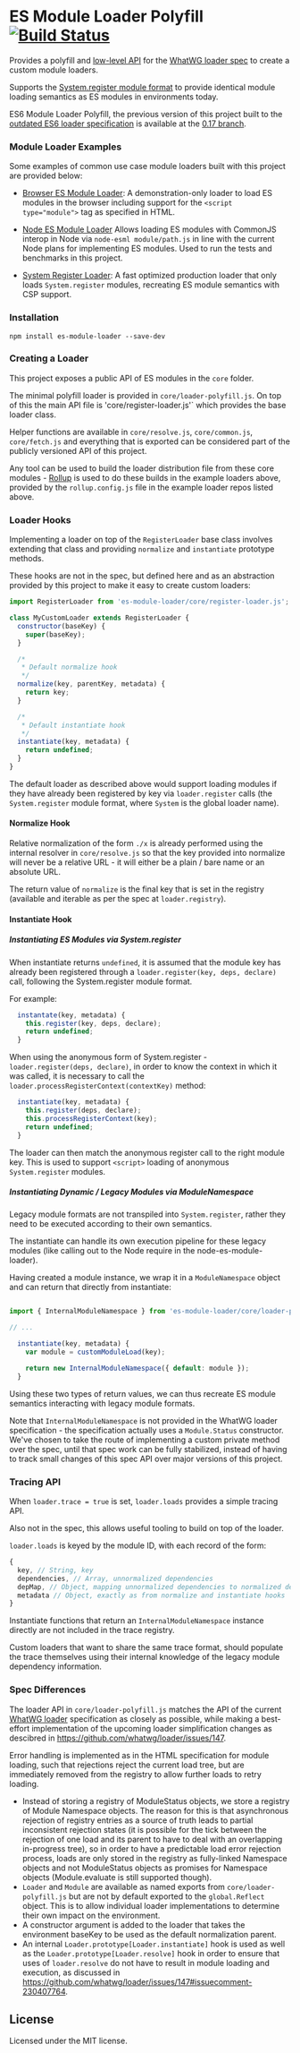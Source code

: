 # ES Module Loader Polyfill [![Build Status][travis-image]][travis-url]

Provides a polyfill and [low-level API](#loader-hooks) for the [WhatWG loader spec](https://github.com/whatwg/loader) to create a custom module loaders.

Supports the [System.register module format](https://github.com/ModuleLoader/es-module-loader/blob/master/docs/system-register.md) to provide identical module loading semantics as ES modules in environments today.

ES6 Module Loader Polyfill, the previous version of this project built to the [outdated ES6 loader specification](http://wiki.ecmascript.org/doku.php?id=harmony:specification_drafts#august_24_2014_draft_rev_27) is available at the [0.17 branch](https://github.com/ModuleLoader/es-module-loader/tree/0.17).

### Module Loader Examples

Some examples of common use case module loaders built with this project are provided below:

- [Browser ES Module Loader](https://github.com/ModuleLoader/browser-es-module-loader):
  A demonstration-only loader to load ES modules in the browser including support for the `<script type="module">` tag as specified in HTML.

- [Node ES Module Loader](https://github.com/ModuleLoader/node-es-module-loader)
  Allows loading ES modules with CommonJS interop in Node via `node-esml module/path.js` in line with the current Node 
  plans for implementing ES modules. Used to run the tests and benchmarks in this project.

- [System Register Loader](https://github.com/ModuleLoader/system-register-loader):
  A fast optimized production loader that only loads `System.register` modules, recreating ES module semantics with CSP support.

### Installation

```
npm install es-module-loader --save-dev
```

### Creating a Loader

This project exposes a public API of ES modules in the `core` folder.

The minimal polyfill loader is provided in `core/loader-polyfill.js`. On top of this the main API file is 
'core/register-loader.js'` which provides the base loader class.

Helper functions are available in `core/resolve.js`, `core/common.js`, `core/fetch.js` and everything that is exported can be considered
part of the publicly versioned API of this project.

Any tool can be used to build the loader distribution file from these core modules - [Rollup](http://rollupjs.org) is used to do these builds in the example loaders above,
provided by the `rollup.config.js` file in the example loader repos listed above.

### Loader Hooks

Implementing a loader on top of the `RegisterLoader` base class involves extending that class and providing `normalize` and `instantiate` prototype
methods.

These hooks are not in the spec, but defined here and as an abstraction provided by this project to make it easy to create custom loaders:

```javascript
import RegisterLoader from 'es-module-loader/core/register-loader.js';

class MyCustomLoader extends RegisterLoader {
  constructor(baseKey) {
    super(baseKey);
  }

  /*
   * Default normalize hook
   */
  normalize(key, parentKey, metadata) {
    return key;
  }

  /*
   * Default instantiate hook
   */
  instantiate(key, metadata) {
    return undefined;
  }
}
```

The default loader as described above would support loading modules if they have already been registered by key via
`loader.register` calls (the `System.register` module format, where `System` is the global loader name).

#### Normalize Hook

Relative normalization of the form `./x` is already performed using the internal resolver in `core/resolve.js`
so that the key provided into normalize will never be a relative URL - it will either be a plain / bare name
or an absolute URL.

The return value of `normalize` is the final key that is set in the registry (available and iterable as per the spec
at `loader.registry`).

#### Instantiate Hook

##### Instantiating ES Modules via System.register

When instantiate returns `undefined`, it is assumed that the module key has already been registered through a
`loader.register(key, deps, declare)` call, following the System.register module format.

For example:

```javascript
  instantate(key, metadata) {
    this.register(key, deps, declare);
    return undefined;
  }
```

When using the anonymous form of System.register - `loader.register(deps, declare)`, in order to know
the context in which it was called, it is necessary to call the `loader.processRegisterContext(contextKey)` method:

```javascript
  instantiate(key, metadata) {
    this.register(deps, declare);
    this.processRegisterContext(key);
    return undefined;
  }
```

The loader can then match the anonymous register call to the right module key. This is used to support `<script>` loading
of anonymous `System.register` modules.

##### Instantiating Dynamic / Legacy Modules via ModuleNamespace

Legacy module formats are not transpiled into `System.register`, rather they need to be executed according to their own semantics.

The instantiate can handle its own execution pipeline for these legacy modules (like calling out to the Node require in the node-es-module-loader).

Having created a module instance, we wrap it in a `ModuleNamespace` object and can return that directly from instantiate:

```javascript

import { InternalModuleNamespace } from 'es-module-loader/core/loader-polyfill.js'

// ...

  instantiate(key, metadata) {
    var module = customModuleLoad(key);

    return new InternalModuleNamespace({ default: module });
  }
```

Using these two types of return values, we can thus recreate ES module semantics interacting with legacy module formats.

Note that `InternalModuleNamespace` is not provided in the WhatWG loader specification - the specification actually uses a `Module.Status` constructor.
We've chosen to take the route of implementing a custom private method over the spec, until that spec work can be fully stabilized, instead of having
to track small changes of this spec API over major versions of this project.

### Tracing API

When `loader.trace = true` is set, `loader.loads` provides a simple tracing API.

Also not in the spec, this allows useful tooling to build on top of the loader.

`loader.loads` is keyed by the module ID, with each record of the form:

```javascript
{
  key, // String, key
  dependencies, // Array, unnormalized dependencies
  depMap, // Object, mapping unnormalized dependencies to normalized dependencies
  metadata // Object, exactly as from normalize and instantiate hooks
}
```

Instantiate functions that return an `InternalModuleNamespace` instance directly are not included in the trace registry.

Custom loaders that want to share the same trace format, should populate the trace themselves using their internal knowledge of the legacy module dependency information.

### Spec Differences

The loader API in `core/loader-polyfill.js` matches the API of the current [WhatWG loader](https://whatwg.github.io/loader/) specification as closely as possible, while
making a best-effort implementation of the upcoming loader simplification changes as descibred in https://github.com/whatwg/loader/issues/147.

Error handling is implemented as in the HTML specification for module loading, such that rejections reject the current load tree, but
are immediately removed from the registry to allow further loads to retry loading.

- Instead of storing a registry of ModuleStatus objects, we store a registry of Module Namespace objects. The reason for this is that asynchronous rejection of registry entries as a source of truth leads to partial inconsistent rejection states
(it is possible for the tick between the rejection of one load and its parent to have to deal with an overlapping in-progress tree),
so in order to have a predictable load error rejection process, loads are only stored in the registry as fully-linked Namespace objects
and not ModuleStatus objects as promises for Namespace objects (Module.evaluate is still supported though).
- `Loader` and `Module` are available as named exports from `core/loader-polyfill.js` but are not by default exported to the `global.Reflect` object.
  This is to allow individual loader implementations to determine their own impact on the environment.
- A constructor argument is added to the loader that takes the environment baseKey to be used as the default normalization parent.
- An internal `Loader.prototype[Loader.instantiate]` hook is used as well as the `Loader.prototype[Loader.resolve]` hook
  in order to ensure that uses of `loader.resolve` do not have to result in module loading and execution, as discussed in https://github.com/whatwg/loader/issues/147#issuecomment-230407764.

## License
Licensed under the MIT license.

[travis-url]: https://travis-ci.org/ModuleLoader/es-module-loader
[travis-image]: https://travis-ci.org/ModuleLoader/es-module-loader.svg?branch=master
